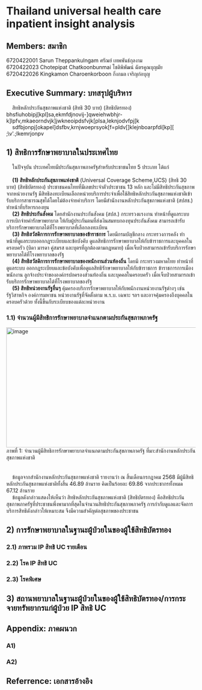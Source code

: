 # Thailand universal health care inpatient insight analysis 
## Members: สมาชิก
6720422001 Sarun Theppankulngam  ศรัณย์ เทพพันธ์กุลงาม<br>
6720422023 Chotepipat Chatkoonbunmai โชติพิพัฒน์ ฉัตรคูณบุญมัย<br>
6720422026 Kingkamon Charoenkorboon กิ่งกมล เจริญก่อบุญ<br>
## Executive Summary: บทสรุปผู้บริหาร
&nbsp;&nbsp;&nbsp;&nbsp;สิทธิหลักประกันสุขภาพแห่งชาติ (สิทธิ 30 บาท) (สิทธิบัตรทอง) bhsfiuhobipj[kpl]sa,ekmfdjnovij-]qweiehwbhjr-k]lpfv,mkaeorndvjk]jwkneoipdsfvjk[plsa,leknjodvfpj[k<br>
&nbsp;&nbsp;&nbsp;&nbsp;sdfbjonpj[okapel]dsfbv,krnjwoeprsyok[f=pldv[]klejnboarpfdi[kp][
;\v'.;lkemrjonpv
## 1) สิทธิการรักษาพยาบาลในประเทศไทย
&nbsp;&nbsp;&nbsp;&nbsp;ในปัจจุบัน ประเทศไทยมีประกันสุขภาพภาครัฐสำหรับประชาชนไทย 5 ประเภท ได้แก่<br>
<br>
&nbsp;&nbsp;&nbsp;&nbsp;<b>(1) สิทธิหลักประกันสุขภาพแห่งชาติ</b> (Universal Coverage Scheme,UCS) (สิทธิ 30 บาท) (สิทธิบัตรทอง) ประชาชนคนไทยที่มีเลขประจำตัวประชาชน 13 หลัก และไม่มีสิทธิประกันสุขภาพจากหน่วยงานรัฐ มีสิทธิลงทะเบียนเลือกหน่วยบริการประจำเพื่อใช้สิทธิหลักประกันสุขภาพแห่งชาติเข้ารับบริการสาธารณสุขได้โดยไม่ต้องจ่ายค่าบริการ โดยมีสำนักงานหลักประกันสุขภาพแห่งชาติ (สปสช.) ทำหน้าที่บริหารกองทุน<br>
&nbsp;&nbsp;&nbsp;&nbsp;<b>(2) สิทธิประกันสังคม</b> โดยสำนักงานประกันสังคม (สปส.) กระทรวงแรงงาน ทำหน้าที่ดูแลระบบการเบิกจ่ายค่ารักษาพยาบาล ให้กับผู้ประกันตนที่ส่งเงินสมทบกองทุนประกันสังคม สามารถเข้ารับบริการรักษาพยาบาลได้ที่โรงพยาบาลที่เลือกลงทะเบียน<br>
&nbsp;&nbsp;&nbsp;&nbsp;<b>(3) สิทธิสวัสดิการการรักษาพยาบาลของข้าราชการ</b> โดยมีกรมบัญชีกลาง กระทรวงการคลัง ทำหน้าที่ดูแลระบบออกกฎระเบียบและข้อบังคับ ดูแลสิทธิการรักษาพยาบาลให้กับข้าราชการและบุคคลในครอบครัว (บิดา มารดา คู่สมรส และบุตรที่ถูกต้องตามกฎหมาย) เมื่อเจ็บป่วยสามารถเข้ารับบริการรักษาพยาบาลได้ที่โรงพยาบาลของรัฐ<br>
&nbsp;&nbsp;&nbsp;&nbsp;<b>(4) สิทธิสวัสดิการการรักษาพยาบาลของพนักงานส่วนท้องถิ่น</b> โดยมี กระทรวงมหาดไทย ทำหน้าที่ดูแลระบบ ออกกฎระเบียบและข้อบังคับเพื่อดูแลสิทธิรักษาพยาบาลให้กับข้าราชการ ข้าราชการการเมือง พนักงาน ลูกจ้างประจำขององค์กรปกครองส่วนท้องถิ่น และบุคคลในครอบครัว เมื่อเจ็บป่วยสามารถเข้ารับบริการรักษาพยาบาลได้ที่โรงพยาบาลของรัฐ<br>
&nbsp;&nbsp;&nbsp;&nbsp;<b>(5) สิทธิหน่วยงานรัฐอื่นๆ</b> คุ้มครองบริการรักษาพยาบาลให้กับพนักงานหน่วยงานรัฐต่างๆ เช่น รัฐวิสาหกิจ องค์การมหาชน หน่วยงานรัฐที่จัดตั้งตาม พ.ร.บ. เฉพาะ ฯลฯ และอาจคุ้มครองถึงบุคคลในครอบครัวด้วย ทั้งนี้ขึ้นกับระเบียบของแต่ละหน่วยงาน<br>

### 1.1) จำนวนผู้มีสิทธิการรักษาพยาบาลจำแนกตามประกันสุขภาพภาครัฐ
<img width="1576" height="320" alt="image" src="https://github.com/user-attachments/assets/daf5284b-054a-418a-a985-f98e9706504f" />
<figcaption>ภาพที่ 1: จำนวนผู้มีสิทธิการรักษาพยาบาลจำแนกตามประกันสุขภาพภาครัฐ ที่มา:สำนักงานหลักประกันสุขภาพแห่งชาติ</figcaption><br>
<br>
&nbsp;&nbsp;&nbsp;&nbsp;ข้อมูลจากสำนักงานหลักประกันสุขภาพแห่งชาติ รายงานว่า ณ สิ้นเดือนกรกฎาคม 2568 มีผู้มีสิทธิหลักประกันสุขภาพแห่งชาติทั้งสิ้น 46.89 ล้านราย คิดเป็นร้อยละ 69.86 จากประชากรทั้งหมด 67.12 ล้านราย<br>
&nbsp;&nbsp;&nbsp;&nbsp;ข้อมูลดังกล่าวแสดงให้เห็นว่า สิทธิหลักประกันสุขภาพแห่งชาติ (สิทธิบัตรทอง) คือสิทธิประกันสุขภาพภาครัฐที่ประชาชนพึ่งพามากที่สุดในจำนวนสิทธิประกันสุขภาพภาครัฐ การกำกับดูแลและจัดการบริการสิทธิดังกล่าวให้เหมาะสม จึงมีความสำคัญต่อสุขภาพของประชาชน
<br>

## 2) การรักษาพยาบาลในฐานะผู้ป่วยในของผู้ใช้สิทธิบัตรทอง
### 2.1) ภาพรวม IP สิทธิ UC รายเดือน
### 2.2) โรค IP สิทธิ UC
### 2.3) โรคพิเศษ
## 3) สถานพยาบาลในฐานะผู้ป่วยในของผู้ใช้สิทธิบัตรทอง/การกระจายทรัพยากรแก่ผู้ป่วย IP สิทธิ UC
## Appendix: ภาคผนวก
### A1) 
### A2) 
## Referrence: เอกสารอ้างอิง
